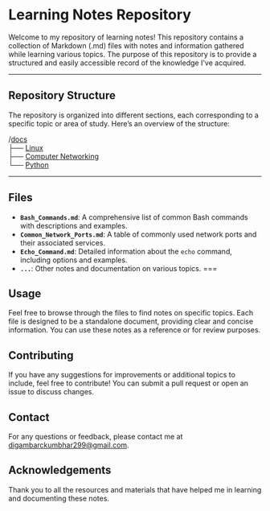 # Learning Notes Repository

Welcome to my repository of learning notes! This repository contains a collection of Markdown (.md) files with notes and information gathered while learning various topics. The purpose of this repository is to provide a structured and easily accessible record of the knowledge I've acquired.

***
## Repository Structure

The repository is organized into different sections, each corresponding to a specific topic or area of study. Here’s an overview of the structure:


/[docs](https://github.com/Artist-dk/Notes/blob/master/docs/linux.md)<br />
├── [Linux](https://github.com/Artist-dk/Notes/blob/master/docs/linux.md)<br />
├── [Computer Networking](https://github.com/Artist-dk/Notes/blob/master/docs/network.md)<br />
└── [Python](https://github.com/Artist-dk/Notes/blob/master/docs/linux.md)<br />

---
## Files

- **`Bash_Commands.md`**: A comprehensive list of common Bash commands with descriptions and examples.
- **`Common_Network_Ports.md`**: A table of commonly used network ports and their associated services.
- **`Echo_Command.md`**: Detailed information about the `echo` command, including options and examples.
- **`...`**: Other notes and documentation on various topics.
===
## Usage

Feel free to browse through the files to find notes on specific topics. Each file is designed to be a standalone document, providing clear and concise information. You can use these notes as a reference or for review purposes.

## Contributing

If you have any suggestions for improvements or additional topics to include, feel free to contribute! You can submit a pull request or open an issue to discuss changes.


## Contact

For any questions or feedback, please contact me at [digambarckumbhar299@gmail.com](mailto:digambarckumbhar299@gmail.com).

## Acknowledgements

Thank you to all the resources and materials that have helped me in learning and documenting these notes.

